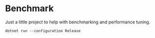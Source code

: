# Benchmark

Just a little project to help with benchmarking and performance tuning.

`dotnet run --configuration Release`
